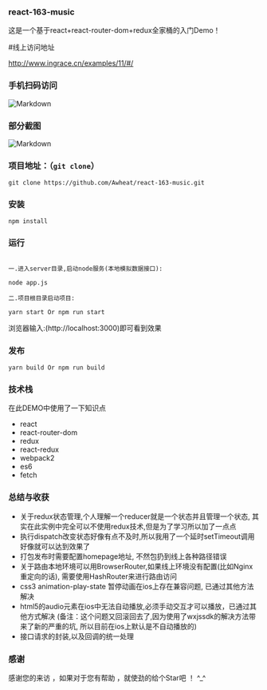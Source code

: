 ### react-163-music

这是一个基于react+react-router-dom+redux全家桶的入门Demo！

#线上访问地址

http://www.ingrace.cn/examples/11/#/


### 手机扫码访问

![Markdown](http://www.ingrace.cn/static/images/ewm_react.png)

### 部分截图

![Markdown](http://www.ingrace.cn/static/images/music_163_preview.png)

### 项目地址：（`git clone`）

```shell
git clone https://github.com/Awheat/react-163-music.git
```

### 安装

```
npm install
```

### 运行

```

一.进入server目录,启动node服务(本地模拟数据接口):

node app.js

二.项目根目录启动项目:

yarn start Or npm run start

```
浏览器输入:(http://localhost:3000)即可看到效果

### 发布

```
yarn build Or npm run build
```

### 技术栈

在此DEMO中使用了一下知识点
* react
* react-router-dom
* redux
* react-redux
* webpack2
* es6
* fetch

### 总结与收获

* 关于redux状态管理,个人理解一个reducer就是一个状态并且管理一个状态, 其实在此实例中完全可以不使用redux技术,但是为了学习所以加了一点点
* 执行dispatch改变状态好像有点不及时,所以我用了一个延时setTimeout调用好像就可以达到效果了
* 打包发布时需要配置homepage地址, 不然包扔到线上各种路径错误
* 关于路由本地环境可以用BrowserRouter,如果线上环境没有配置(比如Nginx重定向的话), 需要使用HashRouter来进行路由访问
* css3 animation-play-state 暂停动画在ios上存在兼容问题, 已通过其他方法解决
* html5的audio元素在ios中无法自动播放,必须手动交互才可以播放，已通过其他方式解决
  (备注：这个问题又回滚回去了,因为使用了wxjssdk的解决方法带来了新的严重的坑, 所以目前在ios上默认是不自动播放的)
* 接口请求的封装,以及回调的统一处理


### 感谢

感谢您的来访 ，如果对于您有帮助 ，就使劲的给个Star吧 ！ ^_^

